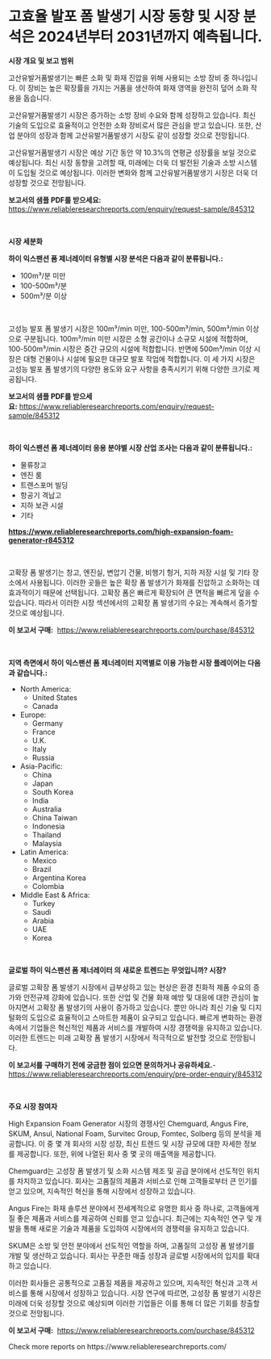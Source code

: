 <p><h1>고효율 발포 폼 발생기 시장 동향 및 시장 분석은 2024년부터 2031년까지 예측됩니다.</h1></p><p><strong>시장 개요 및 보고 범위</strong></p>
<p><p>고산유발거품발생기는 빠른 소화 및 화재 진압을 위해 사용되는 소방 장비 중 하나입니다. 이 장비는 높은 확장률을 가지는 거품을 생산하여 화재 영역을 완전히 덮어 소화 작용을 돕습니다. </p><p>고산유발거품발생기 시장은 증가하는 소방 장비 수요와 함께 성장하고 있습니다. 최신 기술의 도입으로 효율적이고 안전한 소화 장비로서 많은 관심을 받고 있습니다. 또한, 산업 분야의 성장과 함께 고산유발거품발생기 시장도 같이 성장할 것으로 전망됩니다.</p><p>고산유발거품발생기 시장은 예상 기간 동안 약 10.3%의 연평균 성장률을 보일 것으로 예상됩니다. 최신 시장 동향을 고려할 때, 미래에는 더욱 더 발전된 기술과 소방 시스템이 도입될 것으로 예상됩니다. 이러한 변화와 함께 고산유발거품발생기 시장은 더욱 더 성장할 것으로 전망됩니다.</p></p>
<p><strong>보고서의 샘플 PDF를 받으세요:</strong> <a href="https://www.reliableresearchreports.com/enquiry/request-sample/845312">https://www.reliableresearchreports.com/enquiry/request-sample/845312</a></p>
<p>&nbsp;</p>
<p><strong>시장 세분화</strong></p>
<p><strong>하이 익스팬션 폼 제너레이터 유형별 시장 분석은 다음과 같이 분류됩니다.:</strong></p>
<p><ul><li>100m³/분 미만</li><li>100-500m³/분</li><li>500m³/분 이상</li></ul></p>
<p>&nbsp;</p>
<p><p>고성능 발포 폼 발생기 시장은 100m³/min 미만, 100-500m³/min, 500m³/min 이상으로 구분됩니다. 100m³/min 미만 시장은 소형 공간이나 소규모 시설에 적합하며, 100-500m³/min 시장은 중간 규모의 시설에 적합합니다. 반면에 500m³/min 이상 시장은 대형 건물이나 시설에 필요한 대규모 발포 작업에 적합합니다. 이 세 가지 시장은 고성능 발포 폼 발생기의 다양한 용도와 요구 사항을 충족시키기 위해 다양한 크기로 제공됩니다.</p></p>
<p><strong>보고서의 샘플 PDF를 받으세요:</strong>&nbsp;<a href="https://www.reliableresearchreports.com/enquiry/request-sample/845312">https://www.reliableresearchreports.com/enquiry/request-sample/845312</a></p>
<p>&nbsp;</p>
<p><strong> 하이 익스팬션 폼 제너레이터 응용 분야별 시장 산업 조사는 다음과 같이 분류됩니다.:</strong></p>
<p><ul><li>물류창고</li><li>엔진 룸</li><li>트랜스포머 빌딩</li><li>항공기 격납고</li><li>지하 보관 시설</li><li>기타</li></ul></p>
<p><strong><a href="https://www.reliableresearchreports.com/high-expansion-foam-generator-r845312">https://www.reliableresearchreports.com/high-expansion-foam-generator-r845312</a></strong></p>
<p>&nbsp;</p>
<p><p>고확장 폼 발생기는 창고, 엔진실, 변압기 건물, 비행기 헝거, 지하 저장 시설 및 기타 장소에서 사용됩니다. 이러한 곳들은 높은 확장 폼 발생기가 화재를 진압하고 소화하는 데 효과적이기 때문에 선택됩니다. 고확장 폼은 빠르게 확장되어 큰 면적을 빠르게 덮을 수 있습니다. 따라서 이러한 시장 섹션에서의 고확장 폼 발생기의 수요는 계속해서 증가할 것으로 예상됩니다.</p></p>
<p><strong>이 보고서 구매:</strong>&nbsp; <a href="https://www.reliableresearchreports.com/purchase/845312">https://www.reliableresearchreports.com/purchase/845312</a></p>
<p>&nbsp;</p>
<p><strong>지역 측면에서 하이 익스팬션 폼 제너레이터 지역별로 이용 가능한 시장 플레이어는 다음과 같습니다.:</strong></p>
<p><ul>
    <li>
        North America:
        <ul>
            <li>United States</li>
            <li>Canada</li>
        </ul>
    </li>
    <li>
        Europe:
        <ul>
            <li>Germany</li>
            <li>France</li>
            <li>U.K.</li>
            <li>Italy</li>
            <li>Russia</li>
        </ul>
    </li>
    <li>
        Asia-Pacific:
        <ul>
            <li>China</li>
            <li>Japan</li>
            <li>South Korea</li>
            <li>India</li>
            <li>Australia</li>
            <li>China Taiwan</li>
            <li>Indonesia</li>
            <li>Thailand</li>
            <li>Malaysia</li>
        </ul>
    </li>
    <li>
        Latin America:
        <ul>
            <li>Mexico</li>
            <li>Brazil</li>
            <li>Argentina Korea</li>
            <li>Colombia</li>
        </ul>
    </li>
    <li>
        Middle East & Africa:
        <ul>
            <li>Turkey</li>
            <li>Saudi</li>
            <li>Arabia</li>
            <li>UAE</li>
            <li>Korea</li>
        </ul>
    </li>
    </ul></p>
<p>&nbsp;</p>
<p><strong>글로벌 하이 익스팬션 폼 제너레이터 의 새로운 트렌드는 무엇입니까? 시장?</strong></p>
<p><p>글로벌 고확장 폼 발생기 시장에서 급부상하고 있는 현상은 환경 친화적 제품 수요의 증가와 안전규제 강화에 있습니다. 또한 산업 및 건물 화재 예방 및 대응에 대한 관심이 높아지면서 고확장 폼 발생기의 사용이 증가하고 있습니다. 뿐만 아니라 최신 기술 및 디지털화의 도입으로 효율적이고 스마트한 제품이 요구되고 있습니다. 빠르게 변화하는 환경 속에서 기업들은 혁신적인 제품과 서비스를 개발하여 시장 경쟁력을 유지하고 있습니다. 이러한 트렌드는 미래 고확장 폼 발생기 시장에서 적극적으로 발전할 것으로 전망됩니다.</p></p>
<p><strong>이 보고서를 구매하기 전에 궁금한 점이 있으면 문의하거나 공유하세요.</strong>- <a href="https://www.reliableresearchreports.com/enquiry/pre-order-enquiry/845312">https://www.reliableresearchreports.com/enquiry/pre-order-enquiry/845312</a></p>
<p>&nbsp;</p>
<p><strong>주요 시장 참여자</strong></p>
<p><p>High Expansion Foam Generator 시장의 경쟁사인 Chemguard, Angus Fire, SKUM, Ansul, National Foam, Survitec Group, Fomtec, Solberg 등의 분석을 제공합니다. 이 중 몇 개 회사의 시장 성장, 최신 트렌드 및 시장 규모에 대한 자세한 정보를 제공합니다. 또한, 위에 나열된 회사 중 몇 곳의 매출액을 제공합니다.</p><p>Chemguard는 고성장 폼 발생기 및 소화 시스템 제조 및 공급 분야에서 선도적인 위치를 차지하고 있습니다. 회사는 고품질의 제품과 서비스로 인해 고객들로부터 큰 인기를 얻고 있으며, 지속적인 혁신을 통해 시장에서 성장하고 있습니다.</p><p>Angus Fire는 화재 솔루션 분야에서 전세계적으로 유명한 회사 중 하나로, 고객들에게 질 좋은 제품과 서비스를 제공하여 신뢰를 얻고 있습니다. 최근에는 지속적인 연구 및 개발을 통해 새로운 기술과 제품을 도입하여 시장에서의 경쟁력을 유지하고 있습니다.</p><p>SKUM은 소방 및 안전 분야에서 선도적인 역할을 하며, 고품질의 고성장 폼 발생기를 개발 및 생산하고 있습니다. 회사는 꾸준한 매출 성장과 글로벌 시장에서의 입지를 확대하고 있습니다.</p><p>이러한 회사들은 공통적으로 고품질 제품을 제공하고 있으며, 지속적인 혁신과 고객 서비스를 통해 시장에서 성장하고 있습니다. 시장 연구에 따르면, 고성장 폼 발생기 시장은 미래에 더욱 성장할 것으로 예상되며 이러한 기업들은 이를 통해 더 많은 기회를 창출할 것으로 전망됩니다.</p></p>
<p><strong>이 보고서 구매:</strong>&nbsp;&nbsp;<a href="https://www.reliableresearchreports.com/purchase/845312">https://www.reliableresearchreports.com/purchase/845312</a></p>
<p>Check more reports on https://www.reliableresearchreports.com/</p>